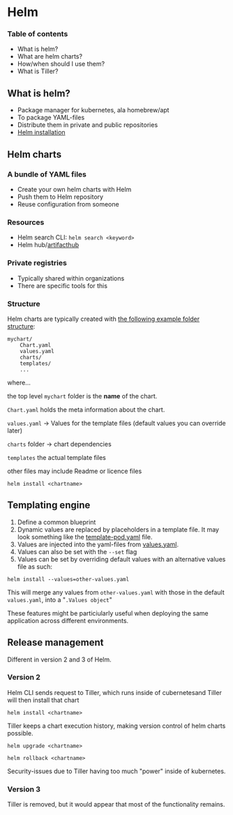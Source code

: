 # Helm

### Table of contents

- What is helm?
- What are helm charts?
- How/when should I use them?
- What is Tiller?

## What is helm?
- Package manager for kubernetes, ala homebrew/apt
- To package YAML-files 
- Distribute them in private and public repositories
- [Helm installation](https://helm.sh/docs/intro/install/)

## Helm charts
### A bundle of YAML files
- Create your own helm charts with Helm
- Push them to Helm repository
- Reuse configuration from someone 

### Resources
- Helm search CLI:  `helm search <keyword>`
- Helm hub/[artifacthub](https://artifacthub.io/)

### Private registries
- Typically shared within organizations
- There are specific tools for this

### Structure
Helm charts are typically created with [the following example folder structure](mychart/):
```
mychart/
    Chart.yaml
    values.yaml
    charts/
    templates/
    ...
```

where...

the top level `mychart` folder is the <b>name</b> of the chart.

`Chart.yaml` holds the meta information about the chart.

`values.yaml` -> Values for the template files (default values you can override later)

`charts` folder -> chart dependencies

`templates` the actual template files

other files may include Readme or licence files

```
helm install <chartname>
```

## Templating engine
1) Define a common blueprint
2) Dynamic values are replaced by placeholders in a template file. It may look something like the [template-pod.yaml](template-pod.yaml) file.
3) Values are injected into the yaml-files from [values.yaml](values.yaml).
4) Values can also be set with the `--set` flag
5) Values can be set by overriding default values with an alternative values file as such:
```
helm install --values=other-values.yaml
```

This will merge any values from `other-values.yaml` with those in the default `values.yaml`, into a "`.Values object`"

These features might be particiularly useful when deploying the same application across different environments.


## Release management
Different in version 2 and 3 of Helm.
### Version 2
Helm CLI sends request to Tiller, which runs inside of cubernetesand Tiller will then install that chart

```
helm install <chartname>
```

Tiller keeps a chart execution history, making version control of helm charts possible.

```
helm upgrade <chartname>
```

```
helm rollback <chartname>
```

Security-issues due to Tiller having too much "power" inside of kubernetes.


### Version 3

Tiller is removed, but it would appear that most of the functionality remains.
